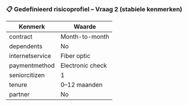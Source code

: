 ### 📋 Gedefinieerd risicoprofiel – Vraag 2 (stabiele kenmerken)

| Kenmerk         | Waarde           |
| --------------- | ---------------- |
| contract        | Month-to-month   |
| dependents      | No               |
| internetservice | Fiber optic      |
| paymentmethod   | Electronic check |
| seniorcitizen   | 1                |
| tenure          | 0–12 maanden     |
| partner         | No               |